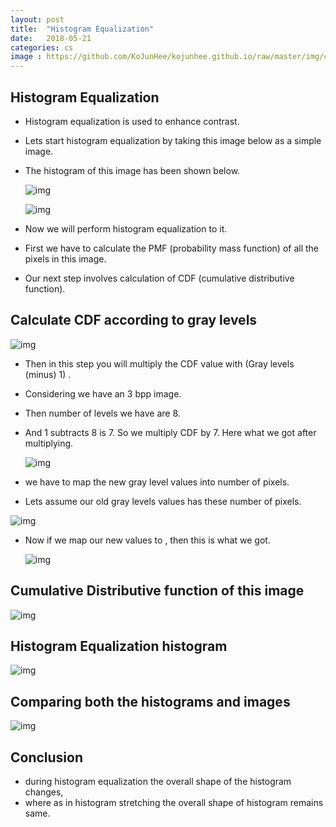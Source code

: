 ```yaml
---
layout: post
title:  "Histogram Equalization"
date:   2018-05-21
categories: cs
image : https://github.com/KoJunHee/kojunhee.github.io/raw/master/img/cs_img.jpg
---
```


## Histogram Equalization

- Histogram equalization is used to enhance contrast.

- Lets start histogram equalization by taking this image below as a simple image.

- The histogram of this image has been shown below.

  ![img](https://github.com/KoJunHee/kojunhee.github.io/raw/master/img/hisE01.png)

  ![img](https://github.com/KoJunHee/kojunhee.github.io/raw/master/img/hisE02.png)

- Now we will perform histogram equalization to it.

- First we have to calculate the PMF (probability mass function) of all the pixels in this image.

- Our next step involves calculation of CDF (cumulative distributive function).  

## Calculate CDF according to gray levels

![img](https://github.com/KoJunHee/kojunhee.github.io/raw/master/img/hisE03.png)

- Then in this step you will multiply the CDF value with (Gray levels (minus) 1) .

- Considering we have an 3 bpp image. 

- Then number of levels we have are 8.

- And 1 subtracts 8 is 7. So we multiply CDF by 7. Here what we got after multiplying.

  ![img](https://github.com/KoJunHee/kojunhee.github.io/raw/master/img/hisE04.png)

-  we have to map the new gray level values into number of pixels.

- Lets assume our old gray levels values has these number of pixels.

![img](https://github.com/KoJunHee/kojunhee.github.io/raw/master/img/hisE05.png)

- Now if we map our new values to , then this is what we got.

  ![img](https://github.com/KoJunHee/kojunhee.github.io/raw/master/img/hisE06.png)

## Cumulative Distributive function of this image

 ![img](https://github.com/KoJunHee/kojunhee.github.io/raw/master/img/hisE07.png)

## Histogram Equalization histogram

![img](https://github.com/KoJunHee/kojunhee.github.io/raw/master/img/hisE08.png)

## Comparing both the histograms and images

 ![img](https://github.com/KoJunHee/kojunhee.github.io/raw/master/img/hisE09.png)

## Conclusion

- during histogram equalization the overall shape of the histogram changes, 
- where as in histogram stretching the overall shape of histogram remains same.

 

